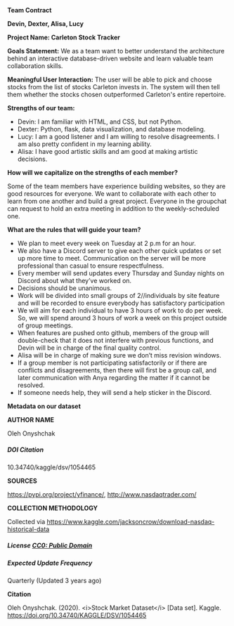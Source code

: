 **Team Contract**

**Devin, Dexter, Alisa, Lucy**

**Project Name: Carleton Stock Tracker**

**Goals Statement:** We as a team want to better understand the architecture behind an interactive database-driven website and learn valuable team collaboration skills.

**Meaningful User Interaction:** The user will be able to pick and choose stocks from the list of stocks Carleton invests in. The system will then tell them whether the stocks chosen outperformed Carleton's entire repertoire. 

**Strengths of our team:**

- Devin: I am familiar with HTML, and CSS, but not Python.
- Dexter: Python, flask, data visualization, and database modeling. 
- Lucy: I am a good listener and I am willing to resolve disagreements. I am also pretty confident in my learning ability.  
- Alisa: I have good artistic skills and am good at making artistic decisions. 

**How will we capitalize on the strengths of each member?**

Some of the team members have experience building websites, so they are good resources for everyone. We want to collaborate with each other to learn from one another and build a great project. Everyone in the groupchat can request to hold an extra meeting in addition to the weekly-scheduled one. 

**What are the rules that will guide your team?** 

- We plan to meet every week on Tuesday at 2 p.m for an hour. 
- We also have a Discord server to give each other quick updates or set up more time to meet. Communication on the server will be more professional than casual to ensure respectfulness.
- Every member will send updates every Thursday and Sunday nights on Discord about what they’ve worked on. 
- Decisions should be unanimous.
- Work will be divided into small groups of 2//individuals by site feature and will be recorded to ensure everybody has satisfactory participation
- We will aim for each individual to have 3 hours of work to do per week. So, we will spend around 3 hours of work a week on this project outside of group meetings. 
- When features are pushed onto github, members of the group will double-check that it does not interfere with previous functions, and Devin will be in charge of the final quality control. 
- Alisa will be in charge of making sure we don’t miss revision windows. 
- If a group member is not participating satisfactorily or if there are conflicts and disagreements, then there will first be a group call, and later communication with Anya regarding the matter if it cannot be resolved. 
- If someone needs help, they will send a help sticker in the Discord. 

**Metadata on our dataset**

**AUTHOR NAME**

Oleh Onyshchak


##### DOI Citation

10.34740/kaggle/dsv/1054465

**SOURCES**

<https://pypi.org/project/yfinance/>, <http://www.nasdaqtrader.com/>

**COLLECTION METHODOLOGY**

Collected via <https://www.kaggle.com/jacksoncrow/download-nasdaq-historical-data>


##### License [CC0: Public Domain](https://creativecommons.org/publicdomain/zero/1.0/)

##### Expected Update Frequency

Quarterly (Updated 3 years ago)

**Citation**

Oleh Onyshchak. (2020). \<i>Stock Market Dataset\</i> \[Data set]. Kaggle. <https://doi.org/10.34740/KAGGLE/DSV/1054465>
